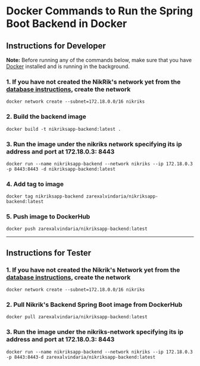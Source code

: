 # Docker Commands to Run the Spring Boot Backend in Docker



## Instructions for Developer

**Note:** Before running any of the commands below, make sure that you have [Docker](https://www.docker.com/products/docker-desktop) installed and is running in the background.

### 1. If you have not created the NikRik's network yet from the [database instructions](https://github.com/zarexalvindaria/nikriks/tree/main/01-database), create the network 

`docker network create --subnet=172.18.0.0/16 nikriks`


###  2. Build the backend image
`docker build -t nikriksapp-backend:latest .`

### 3. __Run the image under the nikriks network specifying its ip address and port at 172.18.0.3: 8443__
`docker run --name nikriksapp-backend --network nikriks --ip 172.18.0.3 -p 8443:8443 -d nikriksapp-backend:latest`

### 4. Add tag to image
`docker tag nikriksapp-backend zarexalvindaria/nikriksapp-backend:latest`

### 5. Push image to DockerHub
`docker push zarexalvindaria/nikriksapp-backend:latest`



----------------------------

## Instructions for Tester

### 1. If you have not created the Nikrik's Network yet from the [database instructions](https://github.com/zarexalvindaria/nikriks/tree/main/01-database), create the network 

`docker network create --subnet=172.18.0.0/16 nikriks`

### 2. Pull Nikrik's Backend Spring Boot image from DockerHub
`docker pull zarexalvindaria/nikriksapp-backend:latest `

### 3. __Run the image under the nikriks-network specifying its ip address and port at 172.18.0.3: 8443__
`docker run --name nikriksapp-backend --network nikriks --ip 172.18.0.3 -p 8443:8443-d zarexalvindaria/nikriksapp-backend:latest`